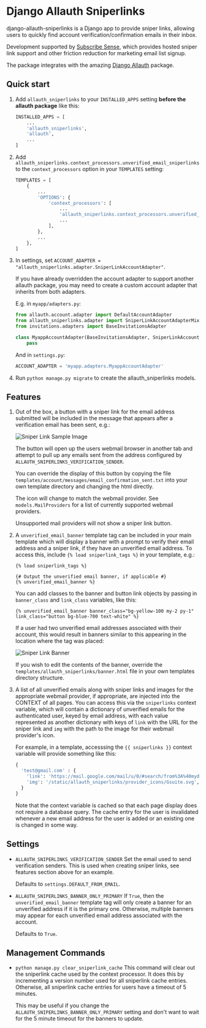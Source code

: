 # Django Allauth Sniperlinks

django-allauth-sniperlinks is a Django app to provide sniper links,
allowing users to quickly find account verification/confirmation emails
in their inbox.

Development supported by [Subscribe Sense](https://www.subscribesense.com), which provides hosted sniper link support and other friction reduction for marketing email list signup.

The package integrates with the amazing [Django Allauth](https://github.com/pennersr/django-allauth) package.

## Quick start

1. Add `allauth_sniperlinks` to your `INSTALLED_APPS` setting **before the allauth package**  like this:
    ```python
    INSTALLED_APPS = [
        ...
        'allauth_sniperlinks',
        'allauth',
        ...
    ]
    ```

2. Add `allauth_sniperlinks.context_processors.unverified_email_sniperlinks` to the `context_processors` option in your `TEMPLATES` setting:
    ```python
    TEMPLATES = [
        {
            ...
            'OPTIONS': {
                'context_processors': [
                    ...
                    'allauth_sniperlinks.context_processors.unverified_email_sniperlinks',
                    ...
                ],
            },
            ...
        },
    ]
    ```

3. In settings, set `ACCOUNT_ADAPTER = "allauth_sniperlinks.adapter.SniperLinkAccountAdapter"`.

    If you have already overridden the account adapter to support another allauth package, you may need to create a custom account adapter that inherits from both adapters.
    
    E.g. in `myapp/adapters.py`:
    ```python
    from allauth.account.adapter import DefaultAccountAdapter
    from allauth_sniperlinks.adapter import SniperLinkAccountAdapterMixin
    from invitations.adapters import BaseInvitationsAdapter

    class MyappAccountAdapter(BaseInvitationsAdapter, SniperLinkAccountAdapterMixin, DefaultAccountAdapter):
        pass
    ```

    And in `settings.py`:
    ```python
    ACCOUNT_ADAPTER = 'myapp.adapters.MyappAccountAdapter'
    ```

4. Run `python manage.py migrate` to create the allauth_sniperlinks models.

## Features

1. Out of the box, a button with a sniper link for the email address submitted will be included in the message that appears after a verification email has been sent, e.g.: 

    ![Sniper Link Sample Image](readme_images/SniperLinkSampleImg.png)

    The button will open up the users webmail browser in another tab and attempt to pull up any emails sent from the address configured by `ALLAUTH_SNIPERLINKS_VERIFICATION_SENDER`.

    You can override the display of this button by copying the file `templates/account/messages/email_confirmation_sent.txt`
    into your own template directory and changing the html directly.

    The icon will change to match the webmail provider. See `models.MailProviders` for a list of currently supported webmail providers. 

    Unsupported mail providers will not show a sniper link button.

2. A `unverified_email_banner` template tag can be included in your main template which will 
display a banner with a prompt to verify their email address and a sniper link, if they have 
an unverified email address. To access this, include `{% load sniperlink_tags %}` in your template,
e.g.:

    ```html+django
    {% load sniperlink_tags %}

    {# Output the unverified email banner, if applicable #}
    {% unverified_email_banner %}
    ```

    You can add classes to the banner and button link objects by passing in `banner_class` and `link_class` 
variables, like this:

    ```html+django
    {% unverified_email_banner banner_class="bg-yellow-100 my-2 py-1" link_class="button bg-blue-700 text-white" %}
    ```

    If a user had two unverified email addresses associated with their account, this would result
    in banners similar to this appearing in the location where the tag was placed:

    ![Sniper Link Banner](readme_images/SniperLinkBanners.png)

    If you wish to edit the contents of the banner, override the `templates/allauth_sniperlinks/banner.html` file in your own templates directory structure.

3. A list of all unverified emails along with sniper links and images for the appropriate 
webmail provider, if appropriate, are injected into the CONTEXT of all pages. You can access
this via the `sniperlinks` context variable, which will contain a dictionary of unverified emails for
the authenticated user, keyed by email address, with each value represented as another dictionary with
keys of `link` with the URL for the sniper link and `img` with the path to the image for
their webmail provider's icon.

    For example, in a template, accesssing the `{{ sniperlinks }}` context variable will provide 
    something like this:
    ```python
    {
      'test@gmail.com' : {
        'link': 'https://mail.google.com/mail/u/0/#search/from%3A%40mydomain.com%3E+in%3Aanywhere',
        'img': '/static/allauth_sniperlinks/provider_icons/Gsuite.svg',
      }
    }
    ```

    Note that the context variable is cached so that each page display does not require a
    database query. The cache entry for the user is invalidated whenever a new email address
    for the user is added or an existing one is changed in some way.

## Settings

* `ALLAUTH_SNIPERLINKS_VERIFICATION_SENDER`
    Set the email used to send verification senders. This is used when creating sniper links, see features section above for an example.
    
    Defaults to `settings.DEFAULT_FROM_EMAIL`.

* `ALLAUTH_SNIPERLINKS_BANNER_ONLY_PRIMARY`
    If `True`, then the `unverified_email_banner` template tag will only create a banner for an unverified address if it is the primary one. Otherwise, multiple banners may appear for each unverified email address associated with the account.

    Defaults to `True`.

## Management Commands

* `python manage.py clear_sniperlink_cache`
    This command will clear out the sniperlink cache used by the context processor. It does this by incrementing a version number used for all sniperlink cache entries. Otherwise, all sniperlink cache entries for users have a timeout of 5 minutes.

    This may be useful if you change the `ALLAUTH_SNIPERLINKS_BANNER_ONLY_PRIMARY` setting and don't want to wait for the 5 minute timeout for the banners to update.
